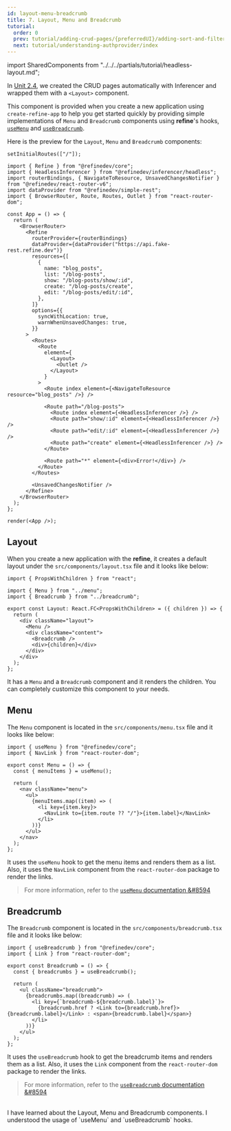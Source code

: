```yaml
---
id: layout-menu-breadcrumb
title: 7. Layout, Menu and Breadcrumb
tutorial:
  order: 0
  prev: tutorial/adding-crud-pages/{preferredUI}/adding-sort-and-filters
  next: tutorial/understanding-authprovider/index
---
```


import SharedComponents from "../../../partials/tutorial/headless-layout.md";

<SharedComponents />

In [Unit 2.4](/docs/tutorial/getting-started/headless/generate-crud-pages/), we created the CRUD pages automatically with Inferencer and wrapped them with a `<Layout>` component.

This component is provided when you create a new application using `create-refine-app` to help you get started quickly by providing simple implementations of `Menu` and `Breadcrumb` components using **refine**'s hooks, [`useMenu`](/docs/core/hooks/utilities/use-menu) and [`useBreadcrumb`](/docs/core/hooks/utilities/use-breadcrumb).

Here is the preview for the `Layout`, `Menu` and `Breadcrumb` components:

```tsx live previewOnly previewHeight=600px url=http://localhost:3000
setInitialRoutes(["/"]);

import { Refine } from "@refinedev/core";
import { HeadlessInferencer } from "@refinedev/inferencer/headless";
import routerBindings, { NavigateToResource, UnsavedChangesNotifier } from "@refinedev/react-router-v6";
import dataProvider from "@refinedev/simple-rest";
import { BrowserRouter, Route, Routes, Outlet } from "react-router-dom";

const App = () => {
  return (
    <BrowserRouter>
      <Refine
        routerProvider={routerBindings}
        dataProvider={dataProvider("https://api.fake-rest.refine.dev")}
        resources={[
          {
            name: "blog_posts",
            list: "/blog-posts",
            show: "/blog-posts/show/:id",
            create: "/blog-posts/create",
            edit: "/blog-posts/edit/:id",
          },
        ]}
        options={{
          syncWithLocation: true,
          warnWhenUnsavedChanges: true,
        }}
      >
        <Routes>
          <Route
            element={
              <Layout>
                <Outlet />
              </Layout>
            }
          >
            <Route index element={<NavigateToResource resource="blog_posts" />} />

            <Route path="/blog-posts">
              <Route index element={<HeadlessInferencer />} />
              <Route path="show/:id" element={<HeadlessInferencer />} />
              <Route path="edit/:id" element={<HeadlessInferencer />} />
              <Route path="create" element={<HeadlessInferencer />} />
            </Route>

            <Route path="*" element={<div>Error!</div>} />
          </Route>
        </Routes>

        <UnsavedChangesNotifier />
      </Refine>
    </BrowserRouter>
  );
};

render(<App />);
```

## Layout

When you create a new application with the **refine**, it creates a default layout under the `src/components/layout.tsx` file and it looks like below:

```tsx title="src/components/layout.tsx"
import { PropsWithChildren } from "react";

import { Menu } from "../menu";
import { Breadcrumb } from "../breadcrumb";

export const Layout: React.FC<PropsWithChildren> = ({ children }) => {
  return (
    <div className="layout">
      <Menu />
      <div className="content">
        <Breadcrumb />
        <div>{children}</div>
      </div>
    </div>
  );
};
```

It has a `Menu` and a `Breadcrumb` component and it renders the children. You can completely customize this component to your needs.

## Menu

The `Menu` component is located in the `src/components/menu.tsx` file and it looks like below:

```tsx title="src/components/menu.tsx"
import { useMenu } from "@refinedev/core";
import { NavLink } from "react-router-dom";

export const Menu = () => {
  const { menuItems } = useMenu();

  return (
    <nav className="menu">
      <ul>
        {menuItems.map((item) => (
          <li key={item.key}>
            <NavLink to={item.route ?? "/"}>{item.label}</NavLink>
          </li>
        ))}
      </ul>
    </nav>
  );
};
```

It uses the `useMenu` hook to get the menu items and renders them as a list. Also, it uses the `NavLink` component from the `react-router-dom` package to render the links.

> For more information, refer to the [`useMenu` documentation &#8594](/docs/core/hooks/utilities/use-menu)

## Breadcrumb

The `Breadcrumb` component is located in the `src/components/breadcrumb.tsx` file and it looks like below:

```tsx title="src/components/breadcrumb.tsx"
import { useBreadcrumb } from "@refinedev/core";
import { Link } from "react-router-dom";

export const Breadcrumb = () => {
  const { breadcrumbs } = useBreadcrumb();

  return (
    <ul className="breadcrumb">
      {breadcrumbs.map((breadcrumb) => (
        <li key={`breadcrumb-${breadcrumb.label}`}>
          {breadcrumb.href ? <Link to={breadcrumb.href}>{breadcrumb.label}</Link> : <span>{breadcrumb.label}</span>}
        </li>
      ))}
    </ul>
  );
};
```

It uses the `useBreadcrumb` hook to get the breadcrumb items and renders them as a list. Also, it uses the `Link` component from the `react-router-dom` package to render the links.

> For more information, refer to the [`useBreadcrumb` documentation &#8594](/docs/core/hooks/utilities/use-breadcrumb)

<br/>

<Checklist>

<ChecklistItem id="layout-menu-breadcrumb">
I have learned about the Layout, Menu and Breadcrumb components.
</ChecklistItem>

<ChecklistItem id="layout-menu-breadcrumb">
I understood the usage of `useMenu` and `useBreadcrumb` hooks.
</ChecklistItem>

</Checklist>
